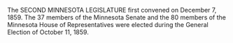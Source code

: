 The SECOND MINNESOTA LEGISLATURE first convened on December 7, 1859. The 37 members of the Minnesota Senate and the 80 members of the Minnesota House of Representatives were elected during the General Election of October 11, 1859.
